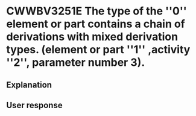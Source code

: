 # CWWBV3251E The type of the ''0'' element or part contains a chain of derivations with mixed derivation types. (element or part ''1'' ,activity ''2'', parameter number 3).

## Explanation

## User response